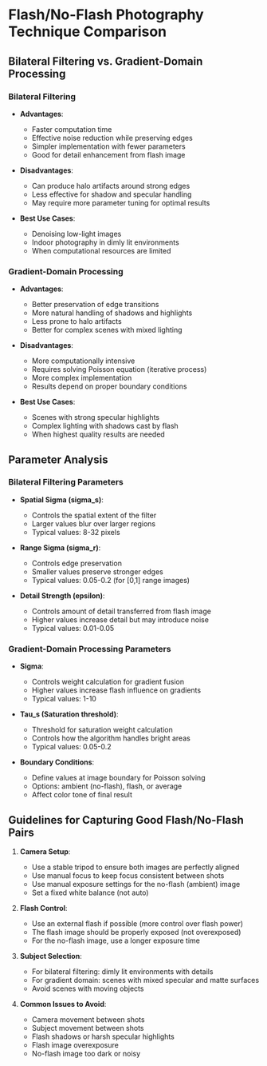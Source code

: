 # Flash/No-Flash Photography Technique Comparison

## Bilateral Filtering vs. Gradient-Domain Processing

### Bilateral Filtering
- **Advantages**:
  - Faster computation time
  - Effective noise reduction while preserving edges
  - Simpler implementation with fewer parameters
  - Good for detail enhancement from flash image

- **Disadvantages**:
  - Can produce halo artifacts around strong edges
  - Less effective for shadow and specular handling
  - May require more parameter tuning for optimal results

- **Best Use Cases**:
  - Denoising low-light images
  - Indoor photography in dimly lit environments
  - When computational resources are limited

### Gradient-Domain Processing
- **Advantages**:
  - Better preservation of edge transitions
  - More natural handling of shadows and highlights
  - Less prone to halo artifacts
  - Better for complex scenes with mixed lighting

- **Disadvantages**:
  - More computationally intensive
  - Requires solving Poisson equation (iterative process)
  - More complex implementation
  - Results depend on proper boundary conditions

- **Best Use Cases**:
  - Scenes with strong specular highlights
  - Complex lighting with shadows cast by flash
  - When highest quality results are needed

## Parameter Analysis

### Bilateral Filtering Parameters
- **Spatial Sigma (sigma_s)**:
  - Controls the spatial extent of the filter
  - Larger values blur over larger regions
  - Typical values: 8-32 pixels

- **Range Sigma (sigma_r)**:
  - Controls edge preservation
  - Smaller values preserve stronger edges
  - Typical values: 0.05-0.2 (for [0,1] range images)

- **Detail Strength (epsilon)**:
  - Controls amount of detail transferred from flash image
  - Higher values increase detail but may introduce noise
  - Typical values: 0.01-0.05

### Gradient-Domain Processing Parameters
- **Sigma**:
  - Controls weight calculation for gradient fusion
  - Higher values increase flash influence on gradients
  - Typical values: 1-10

- **Tau_s (Saturation threshold)**:
  - Threshold for saturation weight calculation
  - Controls how the algorithm handles bright areas
  - Typical values: 0.05-0.2

- **Boundary Conditions**:
  - Define values at image boundary for Poisson solving
  - Options: ambient (no-flash), flash, or average
  - Affect color tone of final result

## Guidelines for Capturing Good Flash/No-Flash Pairs

1. **Camera Setup**:
   - Use a stable tripod to ensure both images are perfectly aligned
   - Use manual focus to keep focus consistent between shots
   - Use manual exposure settings for the no-flash (ambient) image
   - Set a fixed white balance (not auto)

2. **Flash Control**:
   - Use an external flash if possible (more control over flash power)
   - The flash image should be properly exposed (not overexposed)
   - For the no-flash image, use a longer exposure time

3. **Subject Selection**:
   - For bilateral filtering: dimly lit environments with details
   - For gradient domain: scenes with mixed specular and matte surfaces
   - Avoid scenes with moving objects

4. **Common Issues to Avoid**:
   - Camera movement between shots
   - Subject movement between shots
   - Flash shadows or harsh specular highlights
   - Flash image overexposure
   - No-flash image too dark or noisy
